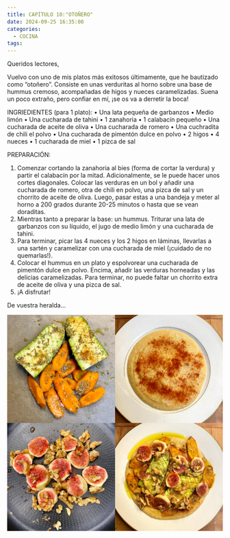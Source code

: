 ```yaml
---
title: CAPÍTULO 10:"OTOÑERO"
date: 2024-09-25 16:35:00
categories: 
  - COCINA
tags:
---
```


Queridos lectores,

Vuelvo con uno de mis platos más exitosos últimamente, que he bautizado como “otoñero”. Consiste en unas verduritas al horno sobre una base de hummus cremoso, acompañadas de higos y nueces caramelizadas. Suena un poco extraño, pero confiar en mí, ¡se os va a derretir la boca!

INGRIEDIENTES (para 1 plato):
•	Una lata pequeña de garbanzos
•	Medio limón
•	Una cucharada de tahini
•	1 zanahoria
•	1 calabacín pequeño
•	Una cucharada de aceite de oliva
•	Una cucharada de romero
•	Una cuchradita de chili el polvo
•	Una cucharada de pimentón dulce en polvo
•	2 higos
•	4 nueces
•	1 cucharada de miel
•	1 pizca de sal

PREPARACIÓN:
1.	Comenzar cortando la zanahoria al bies (forma de cortar la verdura) y partir el calabacín por la mitad. Adicionalmente, se le puede hacer unos cortes diagonales. Colocar las verduras en un bol y añadir una cucharada de romero, otra de chili en polvo, una pizca de sal y un chorrito de aceite de oliva. Luego, pasar estas a una bandeja y meter al horno a 200 grados durante 20-25 minutos o hasta que se vean doraditas.
2.	Mientras tanto a preparar la base: un hummus. Triturar una lata de garbanzos con su líquido, el jugo de medio limón y una cucharada de tahini.
3.	Para terminar, picar las 4 nueces y los 2 higos en láminas, llevarlas a una sartén y caramelizar con una cucharada de miel (¡cuidado de no quemarlas!).
4.	Colocar el hummus en un plato y espolvorear una cucharada de pimentón dulce en polvo. Encima, añadir las verduras horneadas y las delicias caramelizadas. Para terminar, no puede faltar un chorrito extra de aceite de oliva y una pizca de sal.
5.	¡A disfrutar!

De vuestra heralda...


![otoñero](/images/OTO.png)


